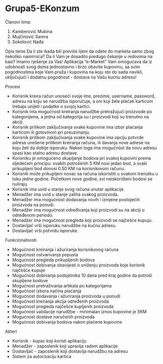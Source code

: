 # Grupa5-EKonzum

Članovi tima: 
  1. Kamberović Mubina 
  2. Mujčinović Samra 
  3. Sokolović Nađa 
 
Opis teme 
Da li ste ikada bili previše lijeni da odete do marketa samo zbog nekoliko namirnica? Da li Vam je dosadilo predugo čekanje u redovima na kasi? Imamo rješenje za Vas! Aplikacija “e-Market” Vam omogućava da iz udobnosti svog doma jednostavno i brzo obavite kupovinu, sa svim pogodnostima koje Vam pruža i kupovina na koju ste do sada navikli, uključujući i dodatnu pogodnost - dostava na Vašu kućnu adresu!  
 
Procesi
- Korisnik kreira račun unoseći svoje ime, prezime, username, password, adresu na koju se narudžba isporučuje, a oni koji žele plaćati karticom trebaju unijeti i podatke o svojoj kartici. 
- Korisnik ima mogućnost kreiranja narudžbe pretražujući proizvode po kategorijama, a jedna od kategorija su i proizvodi koji su trenutno na akciji. 
- Korisnik prilikom zaključivanja svake kupovine ima izbor plaćanja karticom ili gotovinom pri preuzimanju. 
- Korisnik prilikom zaključivanja svake kupovine ima opciju potvrde adrese unešene prilikom kreiranja računa, ili davanja nove adrese na koju želi da dobije isporuku. Nakon toga ima mogućnost da novu adresu spasi kao stalnu adresu dostave. 
- Korisniku je omogućeno skupljanje bodova pri svakoj kupovini prema sljedećem principu: svakih potrošenih 5 KM nosi jedan bod, a svaki prikupljeni bod donosi 0.50 KM na korisnikovom računu.  
- Korisnik može prikupljeni novac sa računa iskoristiti u svakom trenutku u toku jedne godine. Početkom nove godine, svi neiskorišteni bodovi se nuliraju. 
- Korisnik ima uvid u stanje svog računa unutar aplikacije. 
- Menadžer ima uvid u stanje zaliha svakog proizvoda. 
- Menadžer ima mogućnost dodavanja novih i izmjene postojećih proizvoda na ponudi. 
- Menadžer ima mogućnost određivanja koji proizvodi su na akciji u određenom periodu. 
- Menadžer ima mogućnost pregleda koji proizvodi se najčešće kupuju. 
- Dostavljač vrši isporuku narudžbe na kućnu adresu. 
- Dostavljač vrši potvrdu isporuke. 
 
Funkcionalnosti 
- Mogućnost kreiranja i ažuriranja korisnikovog računa 
- Mogućnost ostvarivanja popusta 
- Mogućnost pregleda prikupljenih bodova 
- Mogućnost dobivanja obavijesti o sniženju proizvoda koje korisnik najčešće kupuje 
- Mogućnost dobivanja podsjetnika 10 dana pred kraj godine da potroši skupljene bodove 
- Mogućnost pretraživanja artikala po kategorijama 
- Mogućnost izbora načina plaćanja 
- Mogućnost dodavanja i ažuriranja proizvoda u ponudi 
- Mogućnost kreiranja akcija određenih proizvoda 
- Mogućnost pregleda najčešće kupljenih proizvoda 
- Mogućnost validacije narudžbe - minimalan iznos kupovine je 5KM 
- Mogućnost dostave naručenih proizvoda 
- Mogućnost dobivanja bodova nakon plaćene kupovine 
 
Akteri 
- Korisnik - kupac koji koristi aplikaciju 
- Menadžer - zaposlenik koji upravlja radom aplikacije 
- Dostavljač - zaposlenik koji dostavlja narudžbu na adresu 
- Sistem za autorizaciju kartica 

